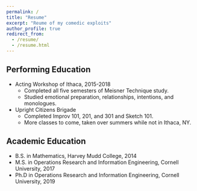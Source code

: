 ```yaml
---
permalink: /
title: "Resume"
excerpt: "Reume of my comedic exploits"
author_profile: true
redirect_from:
  - /resume/
  - /resume.html
---
```


## Performing Education
* Acting Workshop of Ithaca, 2015-2018
  * Completed all five semesters of Meisner Technique study.
  * Studied emotional preparation, relationships, intentions, and monologues.
* Upright Citizens Brigade
  * Completed Improv 101, 201, and 301 and Sketch 101.
  * More classes to come, taken over summers while not in Ithaca, NY.

## Academic Education
* B.S. in Mathematics, Harvey Mudd College, 2014
* M.S. in Operations Research and Information Engineering, Cornell University, 2017
* Ph.D in Operations Research and Information Engineering, Cornell University, 2019
